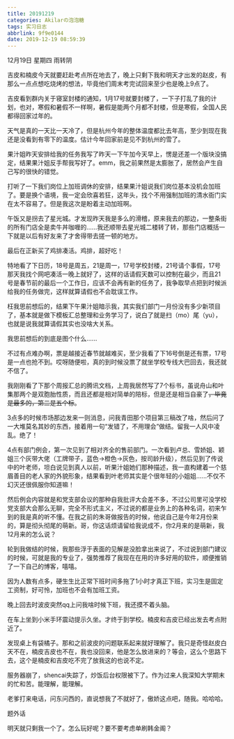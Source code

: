 ```yaml
---
title: 20191219
categories: Akilarの泡泡糖
tags: 实习日志
abbrlink: 9f9e0144
date: 2019-12-19 08:59:39
---
```

12月19日 星期四 雨转阴

吉皮和楠皮今天就要赶赴考点所在地去了，晚上只剩下我和明天才出发的赵皮，有那么一点点想吃烧烤的想法，毕竟他们周末考完试回来至少也是晚上9点了。

吉皮看到群内关于寝室封楼的通知，1月17号就要封楼了，一下子打乱了我的计划，也对，寒假和暑假不一样啊，暑假是能两个月都不封楼，但是寒假，全国人民都得回家过年的。

天气是真的一天比一天冷了，但是杭州今年的整体温度都比去年高，至少到现在我还是没看到有零下的温度。估计今年回家前是见不到杭州的雪了。

果汁姐昨天安排给我的任务我写了昨天一下午加今天早上，愣是还差一个版块没搞定，结果果汁姐反手帮我写好了。emm，我之前果然是太膨胀了，居然会产生自己写的很快的错觉。

打听了一下我们岗位上加班调休的安排，结果果汁姐说我们岗位基本没机会加班了。要是换个语境，我一定会欣喜若狂，这年头，找个不用强制加班的清水衙门实在太不容易了。但是我这次是盼着主动加班啊。

午饭又是拐去了星光城。才发现昨天我是多么的滑稽，原来我去的那边，一整条街的所有门店全是卖牛丼咖喱的......我还顺带去星光城二楼转了转，那些门店概括一下就是以后有好友来了才舍得带去搓一顿的地方。

最后在正新买了鸡排凑活。鸡排，超好吃！

特地看了下日历，18号是周五，21是周一，17号学校封楼，21号请个事假，17号那天我找个网吧凑活一晚上就好了，这样的话请假天数可以控制在最少，而且21号是春节前的最后一个工作日，应该不会再有新的任务了，我争取早点把到时候派给我的任务做完，这样就算请假也不会耽误工作。

枉我思前想后的，结果下午果汁姐暗示我，其实我们部门一月份没有多少新项目了，基本就是做下模板汇总整理和业务学习了，说白了就是扫（mo）尾（yu），也就是说我就算请假其实也没啥大关系。

我思前想后的到底是图个什么......

不过有点难办啊，票是越接近春节就越难买，至少我看了下16号倒是还有票，17号是一点也抢不到。哎呀随便啦，真的到时候没票了就坐学校专线大巴回去，我还就不信了。

我刚刚看了下那个周报汇总的腾讯文档，上周我居然写了7个标书，虽说舟山和叶集那两个是双胞胎性质，而且还都是相对简单的陪标，但是还是相当自豪了~~，毕竟是最多的，第二是五个标~~。

3点多的时候市场那边发来一则消息，问我青田那个项目第三稿改了啥，然后问了一大堆莫名其妙的东西，接着用一句“发错了，不用理会”做结。留我一人风中凌乱。绝了！

4点有部门例会，第一次见到了相对齐全的售前部门。一次看到卢总、雪娇姐、颖姐三个灰带大佬（工牌带子，蓝色->橙色->灰色，按司龄升级），然后见到了传说中的叶老师，坦白说见到真人以前，听果汁姐她们那种描述，我一直构建着一个慈眉善目的老人家的外貌形象，结果看到叶老师其实是个很年轻的小姐姐......不仅不幻灭还很佩服你知道嘛！

然后例会内容就是和党支部会议的那种自我批评大会差不多，不过公司里可没学校党支部大会那么无聊，完全不形式主义，不过说的都是业务上的各种名词，初来乍到的我是真的听不懂。在我之前的朱哥做报告的时候，他说自己是今年2月份来的，算是彻头彻尾的萌新。哥，你这话烦请留给我说成不，你2月来的是萌新，我12月来的怎么说？

轮到我做结的时候，我那些浮于表面的见解是没脸拿出来说了，不过说到部门建议的时候，可就是我的专业了，强势推荐了我现在在用的许多好用的软件，顺便推销了一下自己的博客，嘻嘻。

因为人数有点多，硬生生比正常下班时间多拖了1小时才真正下班，实习生是固定工资制，好可怜，加班也不会有加班工资。

晚上回去时波皮突然qq上问我啥时候下班，我还摸不着头脑。

在车上坐到小米手环震动提示久坐。才终于到学校。楠皮和吉皮已经出发去考点附近了。

发现桌上有袋橘子。那和之前波皮的问题联系起来就好理解了。我只是奇怪赵皮白天不在，楠皮吉皮也不在，我也没回来，他是怎么放进来的？等会，这么个思路下去，这个是楠皮和吉皮吃不完了放我这的也说不定。

服务器崩了，shencai失踪了，炒饭后台权限被下了。作为过来人我深知大学期末的忙和苦。能理解，能理解。

老爹打来电话，问东问西的，直说想我了不就好了，傲娇这点吧，随我。哈哈哈。

题外话

明天就只剩我一个了。怎么玩好呢？要不要考虑单刷韩金阁？
